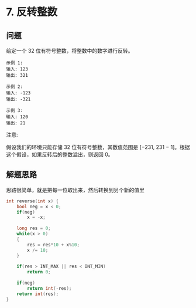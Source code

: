 # 7. 反转整数

## 问题
给定一个 32 位有符号整数，将整数中的数字进行反转。
```
示例 1:
输入: 123
输出: 321
```
```
示例 2:
输入: -123
输出: -321
```
```
示例 3:
输入: 120
输出: 21
```
注意:

假设我们的环境只能存储 32 位有符号整数，其数值范围是 [−231,  231 − 1]。根据这个假设，如果反转后的整数溢出，则返回 0。

## 解题思路
思路很简单，就是把每一位取出来，然后转换到另个新的值里

```cpp
int reverse(int x) {
    bool neg = x < 0;
    if(neg)
        x = -x;
    
    long res = 0;
    while(x > 0)
    {
        res = res*10 + x%10;
        x /= 10;
    }
    
    if(res > INT_MAX || res < INT_MIN)
        return 0;
    
    if(neg)
        return int(-res);
    return int(res);
}
```